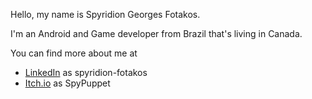 Hello, my name is Spyridion Georges Fotakos.

I'm an Android and Game developer from Brazil that's living in Canada.

You can find more about me at
- [LinkedIn](https://www.linkedin.com/in/spyridion-fotakos/) as spyridion-fotakos
- [Itch.io](https://thespypuppet.itch.io/) as SpyPuppet

<!---
SFotakos/SFotakos is a ✨ special ✨ repository because its `README.md` (this file) appears on your GitHub profile.
You can click the Preview link to take a look at your changes.
--->
